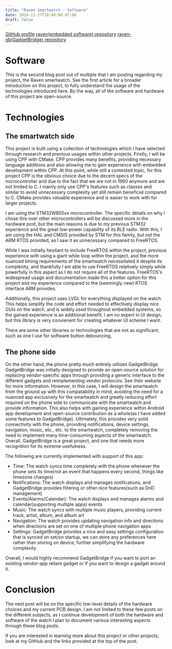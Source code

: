 ```yaml
---
title: "Raven Smartwatch - Software"
date: 2024-12-27T18:04:00-07:00
draft: false
---
```


[GitHub profile](https://github.com/merrittlj)
[raven(embedded software) repository](https://github.com/merrittlj/raven)
[raven-gb(GadgetBridge) repository](https://github.com/merrittlj/raven-gb)

# Software
This is the second blog post out of multiple that I am posting regarding my project, the Raven smartwatch. See the first article for a broader introduction on this project, to fully understand the usage of the technologies introduced here. By the way, all of the software and hardware of this project are open-source.

# Technologies
## The smartwatch side
This project is built using a collection of technologies which I have selected through research and previous usages within other projects. Firstly, I will be using CPP with CMake. CPP provides many benefits, providing necessary language additions and also allowing me to gain experience with embedded development within CPP. At this point, while still a contested topic, for this project CPP is the obvious choice due to the decent specs of the microcontroller and due to the fact that we are not in 1960 anymore and are not limited to C. I mainly only use CPP's features such as classes and similar to avoid unnecessary complexity yet still remain beneficial compared to C. CMake provides valuable experience and is easier to work with for larger projects.

I am using the STM32WB55xx microcontroller. The specific details on why I chose this over other microcontrollers will be discussed more in the hardware post, but the main reasons is due to my previous STM32 experience and the great low-power capability of its BLE radio. With this, I am using the HAL and CMSIS provided by STM for this family, but not the ARM RTOS provided, as I saw it as unnecessary compared to FreeRTOS.

While I was initially hesitant to include FreeRTOS within the project, previous experience with using a giant while loop within the project, and the more nuanced timing requirements of the smartwatch necessitated it despite its complexity, and thankfully I am able to use FreeRTOS relatively simply while powerfully in this aspect as I do not require all of the features. FreeRTOS's widespread usage and documentation made this a better option for this project and my experience compared to the (seemingly new) RTOS interface ARM provides.

Additionally, this project uses LVGL for everything displayed on the watch. This helps simplify the code and effort needed to effectively display nice GUIs on the watch, and is widely used throughout embedded systems, so the gained experience is an additional benefit. I am no expert in UI design, but this library is very convienent for creating whatever UI scheme I want.

There are some other libraries or technologies that are not as significant, such as one I use for software button debouncing.

## The phone side
On the other hand, the phone pretty much entirely utilizes GadgetBridge. GadgetBridge was initially designed to provide an open-source solution for replacing vendor-specific apps through providing a generic interface to the different gadgets and reimplementing vendor protocols. See their website for more information. However, in this case, I will design the smartwatch from the ground up with this compatability in mind, avoiding the need for a nuanced app exclusively for the smartwatch and greatly reducing effort required on the phone side to communicate with the smartwatch and provide information. This also helps with gaining experience within Android app development and open-source contribution as a whole(as I have added some features to GadgetBridge). Ultimately, this provides very solid connectivity with the phone, providing notifications, device settings, navigation, music, etc., etc. to the smartwatch, completely removing the need to implement many time-consuming aspects of the smartwatch. Overall, GadgetBridge is a great project, and one that needs more recognition for its extreme usefulness.

The following are currently implemented with support of this app:
* Time: The watch syncs time completely with the phone whenever the phone sets its time(not an event that happens every second, things like timezone changes)
* Notifications: The watch displays and manages notifications, and GadgetBridge provides filtering or other nice features(such as DnD management)
* Events(Alarms/Calendar): The watch displays and manages alarms and calendar(supporting multiple apps) events
* Music: The watch syncs with multiple music players, providing current track, artist, album, and album art
* Navigation: The watch provides updating navigation info and directions when directions are set on one of multiple phone navigation apps
* Settings: GadgetBridge provides a nice and easy settings configuration that is synced on set/on startup, we can store any preferences here rather than storing on device, further simplifying the hardware complexity

Overall, I would highly recommend GadgetBridge if you want to port an existing vendor-app reliant gadget or if you want to design a gadget around it.

# Conclusion
The next post will be on the specific low-level details of the hardware choices and my current PCB design. I am not limited to these few posts on the different subjects, as I continue development of both the hardware and software of the watch I plan to document various interesting aspects through these blog posts.

If you are interested in learning more about this project or other projects, look at my GitHub and the links provided at the top of the post.
